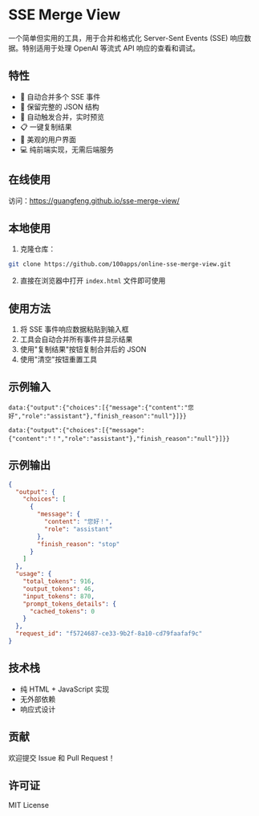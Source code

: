 # SSE Merge View

一个简单但实用的工具，用于合并和格式化 Server-Sent Events (SSE) 响应数据。特别适用于处理 OpenAI 等流式 API 响应的查看和调试。

## 特性

- 🚀 自动合并多个 SSE 事件
- 📝 保留完整的 JSON 结构
- 🎯 自动触发合并，实时预览
- 📋 一键复制结果
- 🌈 美观的用户界面
- 💻 纯前端实现，无需后端服务

## 在线使用

访问：https://guangfeng.github.io/sse-merge-view/

## 本地使用

1. 克隆仓库：
```bash
git clone https://github.com/100apps/online-sse-merge-view.git
```

2. 直接在浏览器中打开 `index.html` 文件即可使用

## 使用方法

1. 将 SSE 事件响应数据粘贴到输入框
2. 工具会自动合并所有事件并显示结果
3. 使用"复制结果"按钮复制合并后的 JSON
4. 使用"清空"按钮重置工具

## 示例输入

```
data:{"output":{"choices":[{"message":{"content":"您好","role":"assistant"},"finish_reason":"null"}]}}

data:{"output":{"choices":[{"message":{"content":"！","role":"assistant"},"finish_reason":"null"}]}}
```

## 示例输出

```json
{
  "output": {
    "choices": [
      {
        "message": {
          "content": "您好！",
          "role": "assistant"
        },
        "finish_reason": "stop"
      }
    ]
  },
  "usage": {
    "total_tokens": 916,
    "output_tokens": 46,
    "input_tokens": 870,
    "prompt_tokens_details": {
      "cached_tokens": 0
    }
  },
  "request_id": "f5724687-ce33-9b2f-8a10-cd79faafaf9c"
}
```

## 技术栈

- 纯 HTML + JavaScript 实现
- 无外部依赖
- 响应式设计

## 贡献

欢迎提交 Issue 和 Pull Request！

## 许可证

MIT License


